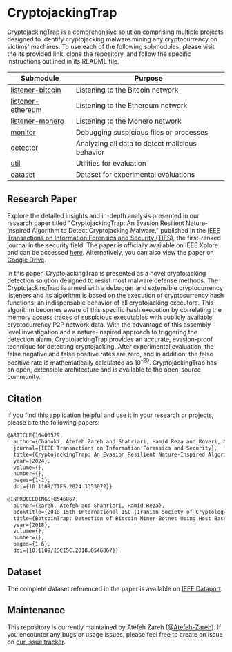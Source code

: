 # CryptojackingTrap

CryptojackingTrap is a comprehensive solution comprising multiple projects designed to identify cryptojacking malware mining any cryptocurrency on victims' machines. To use each of the following submodules, please visit the its provided link, clone the repository, and follow the specific instructions outlined in its README file.

| Submodule | Purpose |
| --- | --- |
| [listener-bitcoin](https://github.com/CryptojackingTrap/listener-bitcoin) | Listening to the Bitcoin network |
| [listener-ethereum](https://github.com/CryptojackingTrap/listener-ethereum) | Listening to the Ethereum network |
| [listener-monero](https://github.com/CryptojackingTrap/listener-monero) | Listening to the Monero network |
| [monitor](https://github.com/CryptojackingTrap/monitor) | Debugging suspicious files or processes |
| [detector](https://github.com/CryptojackingTrap/detector) | Analyzing all data to detect malicious behavior |
| [util](https://github.com/CryptojackingTrap/util) | Utilities for evaluation |
| [dataset](https://github.com/CryptojackingTrap/dataset) | Dataset for experimental evaluations |

## Research Paper

Explore the detailed insights and in-depth analysis presented in our research paper titled "CryptojackingTrap: An Evasion Resilient Nature-Inspired Algorithm to Detect Cryptojacking Malware," published in the [IEEE Transactions on Information Forensics and Security (TIFS)](https://ieeexplore.ieee.org/xpl/RecentIssue.jsp?punumber=10206), the first-ranked journal in the security field. The paper is officially available on IEEE Xplore and can be accessed [here](https://ieeexplore.ieee.org/abstract/document/10400529). Alternatively, you can also view the paper on [Google Drive](https://drive.google.com/file/d/1S3tnV7W-uKCuCPaPyjKOKdCmmOcEPDMK/view).

In this paper, CryptojackingTrap is presented as a novel cryptojacking detection solution designed to resist most malware defense methods. The CryptojackingTrap is armed with a debugger and extensible cryptocurrency listeners and its algorithm is based on the execution of cryptocurrency hash functions: an indispensable behavior of all cryptojacking executors. This algorithm becomes aware of this specific hash execution by correlating the memory access traces of suspicious executables
with publicly available cryptocurrency P2P network data. With the advantage of this assembly-level investigation and a nature-inspired approach to triggering the detection alarm, CryptojackingTrap provides an accurate, evasion-proof technique for detecting cryptojacking. After experimental evaluation, the false
negative and false positive rates are zero, and in addition, the false positive rate is mathematically calculated as 10<sup>-20</sup>. CryptojackingTrap has an open, extensible architecture and is available to the open-source community.

## Citation
If you find this application helpful and use it in your research or projects, please cite the following papers:

````markdown
@ARTICLE{10400529,
  author={Chahoki, Atefeh Zareh and Shahriari, Hamid Reza and Roveri, Marco},
  journal={IEEE Transactions on Information Forensics and Security}, 
  title={CryptojackingTrap: An Evasion Resilient Nature-Inspired Algorithm to Detect Cryptojacking Malware}, 
  year={2024},
  volume={},
  number={},
  pages={1-1},
  doi={10.1109/TIFS.2024.3353072}}

@INPROCEEDINGS{8546867,
  author={Zareh, Atefeh and Shahriari, Hamid Reza},
  booktitle={2018 15th International ISC (Iranian Society of Cryptology) Conference on Information Security and Cryptology (ISCISC)}, 
  title={BotcoinTrap: Detection of Bitcoin Miner Botnet Using Host Based Approach}, 
  year={2018},
  volume={},
  number={},
  pages={1-6},
  doi={10.1109/ISCISC.2018.8546867}} 
````

## Dataset
The complete dataset referenced in the paper is available on [IEEE Dataport](https://ieee-dataport.org/documents/cryptojackingtrap).

## Maintenance

This repository is currently maintained by Atefeh Zareh ([@Atefeh-Zareh](https://github.com/Atefeh-Zareh)). If you encounter any bugs or usage issues, please feel free to create an issue on [our issue tracker](https://github.com/CryptojackingTrap/CryptojackingTrap/issues).
